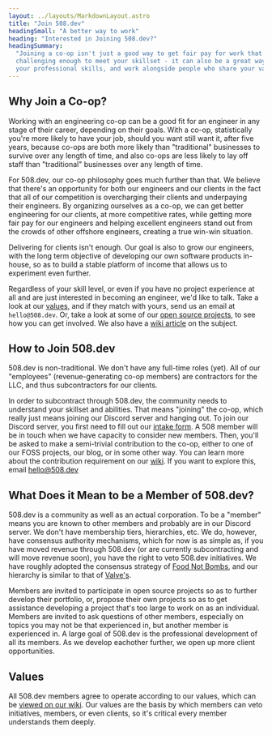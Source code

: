 ```yaml
---
layout: ../layouts/MarkdownLayout.astro
title: "Join 508.dev"
headingSmall: "A better way to work"
heading: "Interested in Joining 508.dev?"
headingSummary:
  "Joining a co-op isn't just a good way to get fair pay for work that is
  challenging enough to meet your skillset - it can also be a great way to grow
  your professional skills, and work alongside people who share your values."
---
```


## Why Join a Co-op?

Working with an engineering co-op can be a good fit for an engineer in any stage
of their career, depending on their goals. With a co-op, statistically you're
more likely to have your job, should you want still want it, after five years,
because co-ops are both more likely than "traditional" businesses to survive
over any length of time, and also co-ops are less likely to lay off staff than
"traditional" businesses over any length of time.

For 508.dev, our co-op philosophy goes much further than that. We believe that
there's an opportunity for both our engineers and our clients in the fact that
all of our competition is overcharging their clients and underpaying their
engineers. By organizing ourselves as a co-op, we can get better engineering for
our clients, at more competitive rates, while getting more fair pay for our
engineers and helping excellent engineers stand out from the crowds of other
offshore engineers, creating a true win-win situation.

Delivering for clients isn't enough. Our goal is also to grow our engineers,
with the long term objective of developing our own software products in-house,
so as to build a stable platform of income that allows us to experiment even
further.

Regardless of your skill level, or even if you have no project experience at all
and are just interested in becoming an engineer, we'd like to talk. Take a look
at our [values](https://wiki.508.dev/s/values), and if they match with yours,
send us an email at `hello@508.dev`. Or, take a look at some of our
[open source projects](https://wiki.508.dev/s/foss-project-index), to see how
you can get involved. We also have a
[wiki article](https://wiki.508.dev/s/how-to-contribute-to-a-508-project) on the
subject.

## How to Join 508.dev

508.dev is non-traditional. We don't have any full-time roles (yet). All of our
"employees" (revenue-generating co-op members) are contractors for the LLC, and
thus subcontractors for our clients.

In order to subcontract through 508.dev, the community needs to understand your
skillset and abilities. That means "joining" the co-op, which really just means
joining our Discord server and hanging out. To join our Discord server, you
first need to fill out our [intake form](https://forms.gle/ecyp49aEugS75Dhf9). A
508 member will be in touch when we have capacity to consider new members. Then,
you'll be asked to make a semi-trivial contribution to the co-op, either to one
of our FOSS projects, our blog, or in some other way. You can learn more about
the contribution requirement on our
[wiki](https://wiki.508.dev/s/contributing-to-508). If you want to explore this,
email <hello@508.dev>

## What Does it Mean to be a Member of 508.dev?

508.dev is a community as well as an actual corporation. To be a "member" means
you are known to other members and probably are in our Discord server. We don't
have membership tiers, hierarchies, etc. We do, however, have consensus
authority mechanisms, which for now is as simple as, if you have moved revenue
through 508.dev (or are currently subcontracting and will move revenue soon),
you have the right to veto 508.dev initiatives. We have roughly adopted the
consensus strategy of
[Food Not Bombs](https://foodnotbombs.net/CONSENSUS_FLOW_CHART.pdf), and our
hierarchy is similar to that of
[Valve's](https://steamcdn-a.akamaihd.net/apps/valve/Valve_NewEmployeeHandbook.pdf).

Members are invited to participate in open source projects so as to further
develop their portfolio, or, propose their own projects so as to get assistance
developing a project that's too large to work on as an individual. Members are
invited to ask questions of other members, especially on topics you may not be
that experienced in, but another member is experienced in. A large goal of
508.dev is the professional development of all its members. As we develop
eachother further, we open up more client opportunities.

## Values

All 508.dev members agree to operate according to our values, which can be
[viewed on our wiki](https://wiki.508.dev/s/values). Our values are the basis by
which members can veto initiatives, members, or even clients, so it's critical
every member understands them deeply.
